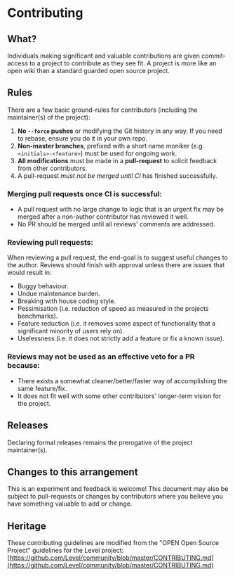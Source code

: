 # Contributing

## What?

Individuals making significant and valuable contributions are given commit-access to a project to contribute as they see fit. A project is more like an open wiki than a standard guarded open source project.

## Rules

There are a few basic ground-rules for contributors \(including the maintainer\(s\) of the project\):

1. **No `--force` pushes** or modifying the Git history in any way. If you need to rebase, ensure you do it in your own repo.
2. **Non-master branches**, prefixed with a short name moniker \(e.g. `<initials>-<feature>`\) must be used for ongoing work.
3. **All modifications** must be made in a **pull-request** to solicit feedback from other contributors.
4. A pull-request _must not be merged until CI_ has finished successfully.

### Merging pull requests once CI is successful:

* A pull request with no large change to logic that is an urgent fix may be merged after a non-author contributor has reviewed it well.
* No PR should be merged until all reviews' comments are addressed.

### Reviewing pull requests:

When reviewing a pull request, the end-goal is to suggest useful changes to the author. Reviews should finish with approval unless there are issues that would result in:

* Buggy behaviour.
* Undue maintenance burden.
* Breaking with house coding style.
* Pessimisation \(i.e. reduction of speed as measured in the projects benchmarks\).
* Feature reduction \(i.e. it removes some aspect of functionality that a significant minority of users rely on\).
* Uselessness \(i.e. it does not strictly add a feature or fix a known issue\).

### Reviews may not be used as an effective veto for a PR because:

* There exists a somewhat cleaner/better/faster way of accomplishing the same feature/fix.
* It does not fit well with some other contributors' longer-term vision for the project.

## Releases

Declaring formal releases remains the prerogative of the project maintainer\(s\).

## Changes to this arrangement

This is an experiment and feedback is welcome! This document may also be subject to pull-requests or changes by contributors where you believe you have something valuable to add or change.

## Heritage

These contributing guidelines are modified from the "OPEN Open Source Project" guidelines for the Level project: [https://github.com/Level/community/blob/master/CONTRIBUTING.md](https://github.com/Level/community/blob/master/CONTRIBUTING.md)

